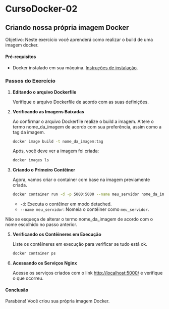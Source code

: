 # CursoDocker-02

## Criando nossa própria imagem Docker

Objetivo: Neste exercício você aprenderá como realizar o build de uma imagem docker.

#### Pré-requisitos
- Docker instalado em sua máquina. [Instruções de instalação](https://docs.docker.com/get-docker/).

### Passos do Exercício

1. **Editando o arquivo Dockerfile**

   Verifique o arquivo Dockerfile de acordo com as suas definições.

2. **Verificando as Imagens Baixadas**

   Ao confirmar o arquivo Dockerfile realize o build a imagem. Altere o termo nome_da_imagem de acordo com sua preferência, assim como a tag da imagem.

   ```bash
   docker image build -t nome_da_imagem:tag
   ```
   Após, você deve ver a imagem foi criada:

    ```bash
   docker images ls
   ```

4. **Criando o Primeiro Contêiner**

   Agora, vamos criar o container com base na imagem previamente criada.

   ```bash
   docker container run -d -p 5000:5000 --name meu_servidor nome_da_imagem
   ```

   - `-d`: Executa o contêiner em modo detached.
   - `--name meu_servidor`: Nomeia o contêiner como `meu_servidor`.

  Não se esqueça de alterar o termo nome_da_imagem de acordo com o nome escolhido no passo anterior.

5. **Verificando os Contêineres em Execução**

   Liste os contêineres em execução para verificar se tudo está ok.

   ```bash
   docker container ps
   ```

7. **Acessando os Serviços Nginx**

   Acesse os serviços criados com o link [http://localhost:5000/](http://localhost:5000/) e verifique o que ocorreu.

#### Conclusão

Parabéns! Você criou sua própria imagem Docker.
